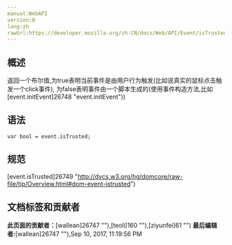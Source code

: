 ```yaml
---
manual:WebAPI
version:0
lang:zh
rawUrl:https://developer.mozilla.org/zh-CN/docs/Web/API/Event/isTrusted
---
```





## 概述<a name="Summary"></a>


返回一个布尔值,为true表明当前事件是由用户行为触发(比如说真实的鼠标点击触发一个click事件), 为false表明事件由一个脚本生成的(使用事件构造方法,比如[event.initEvent]26748 "event.initEvent"))


## 语法<a name="Syntax"></a>

```
var bool = event.isTrusted;

```

## 规范<a name="Specification"></a>


[event.isTrusted]26749 "http://dvcs.w3.org/hg/domcore/raw-file/tip/Overview.html#dom-event-istrusted")




## 文档标签和贡献者
**此页面的贡献者：**[wallean]26747 ""),[teoli]160 ""),[ziyunfei]61 "")
**最后编辑者:**[wallean]26747 ""),<time>Sep 10, 2017, 11:19:56 PM</time>


